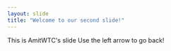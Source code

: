 ```yaml
---
layout: slide
title: "Welcome to our second slide!"
---
```

This is AmitWTC's slide
Use the left arrow to go back!